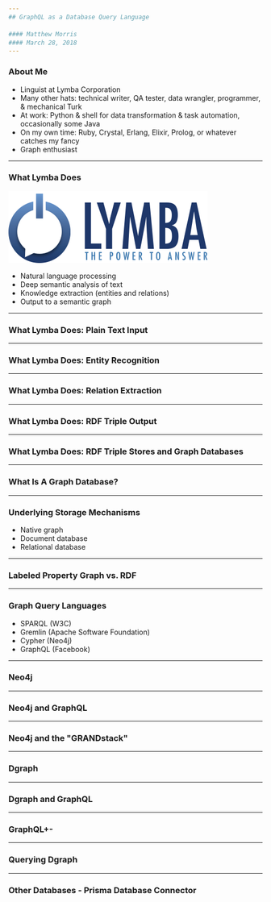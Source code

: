 ```yaml
---
## GraphQL as a Database Query Language

#### Matthew Morris
#### March 28, 2018
---
```

### About Me

* Linguist at Lymba Corporation
* Many other hats: technical writer, QA tester, data wrangler, programmer, & mechanical Turk
* At work: Python & shell for data transformation & task automation, occasionally some Java
* On my own time: Ruby, Crystal, Erlang, Elixir, Prolog, or whatever catches my fancy
* Graph enthusiast 
---
### What Lymba Does 

![Lymba](assets/logo--lymba-w400.png)

* Natural language processing
* Deep semantic analysis of text
* Knowledge extraction (entities and relations)
* Output to a semantic graph 
---
### What Lymba Does: Plain Text Input
---
### What Lymba Does: Entity Recognition 
---
### What Lymba Does: Relation Extraction
---
### What Lymba Does: RDF Triple Output
---
### What Lymba Does: RDF Triple Stores and Graph Databases
---
### What Is A Graph Database?
---
### Underlying Storage Mechanisms

* Native graph
* Document database
* Relational database
---
### Labeled Property Graph vs. RDF
---
### Graph Query Languages

* SPARQL (W3C)
* Gremlin (Apache Software Foundation)
* Cypher (Neo4j)
* GraphQL (Facebook)
---
### Neo4j
---
### Neo4j and GraphQL
---
### Neo4j and the "GRANDstack"
---
### Dgraph
---
### Dgraph and GraphQL
---
### GraphQL+-
---
### Querying Dgraph
---
### Other Databases - Prisma Database Connector
